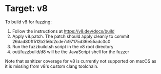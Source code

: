 # Target: v8

To build v8 for fuzzing:

1. Follow the instructions at https://v8.dev/docs/build
2. Apply v8.patch. The patch should apply cleanly to commit 26dad80ff512b256c2cde7c97175d36e55adc0c0
3. Run the fuzzbuild.sh script in the v8 root directory
4. out/fuzzbuild/d8 will be the JavaScript shell for the fuzzer


Note that sanitizer coverage for v8 is currently not supported on macOS as it is missing from v8's custom clang toolchain.

